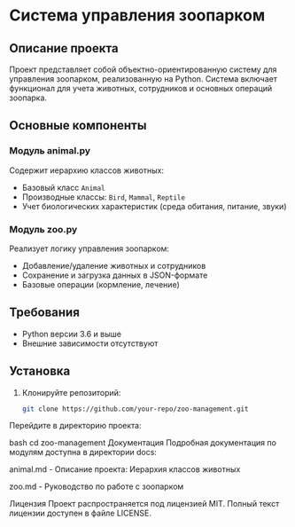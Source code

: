 # Система управления зоопарком

## Описание проекта
Проект представляет собой объектно-ориентированную систему для управления зоопарком, реализованную на Python. Система включает функционал для учета животных, сотрудников и основных операций зоопарка.

## Основные компоненты

### Модуль animal.py
Содержит иерархию классов животных:
- Базовый класс `Animal`
- Производные классы: `Bird`, `Mammal`, `Reptile`
- Учет биологических характеристик (среда обитания, питание, звуки)

### Модуль zoo.py
Реализует логику управления зоопарком:
- Добавление/удаление животных и сотрудников
- Сохранение и загрузка данных в JSON-формате
- Базовые операции (кормление, лечение)

## Требования
- Python версии 3.6 и выше
- Внешние зависимости отсутствуют

## Установка
1. Клонируйте репозиторий:
   ```bash
   git clone https://github.com/your-repo/zoo-management.git
Перейдите в директорию проекта:

bash
cd zoo-management
Документация
Подробная документация по модулям доступна в директории docs:

animal.md - Описание проекта: Иерархия классов животных

zoo.md - Руководство по работе с зоопарком

Лицензия
Проект распространяется под лицензией MIT. Полный текст лицензии доступен в файле LICENSE.
